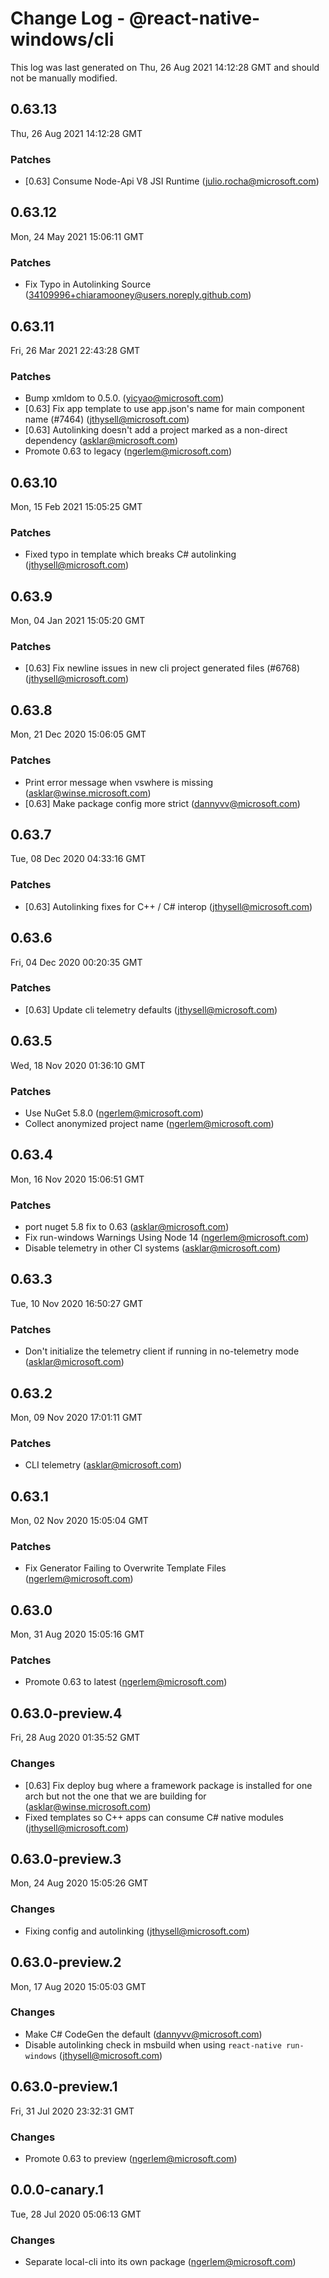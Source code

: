 # Change Log - @react-native-windows/cli

This log was last generated on Thu, 26 Aug 2021 14:12:28 GMT and should not be manually modified.

<!-- Start content -->

## 0.63.13

Thu, 26 Aug 2021 14:12:28 GMT

### Patches

- [0.63] Consume Node-Api V8 JSI Runtime (julio.rocha@microsoft.com)

## 0.63.12

Mon, 24 May 2021 15:06:11 GMT

### Patches

- Fix Typo in Autolinking Source (34109996+chiaramooney@users.noreply.github.com)

## 0.63.11

Fri, 26 Mar 2021 22:43:28 GMT

### Patches

- Bump xmldom to 0.5.0. (yicyao@microsoft.com)
- [0.63] Fix app template to use app.json's name for main component name (#7464) (jthysell@microsoft.com)
- [0.63] Autolinking doesn't add a project marked as a non-direct dependency (asklar@microsoft.com)
- Promote 0.63 to legacy (ngerlem@microsoft.com)

## 0.63.10

Mon, 15 Feb 2021 15:05:25 GMT

### Patches

- Fixed typo in template which breaks C# autolinking (jthysell@microsoft.com)

## 0.63.9

Mon, 04 Jan 2021 15:05:20 GMT

### Patches

- [0.63] Fix newline issues in new cli project generated files (#6768) (jthysell@microsoft.com)

## 0.63.8

Mon, 21 Dec 2020 15:06:05 GMT

### Patches

- Print error message when vswhere is missing (asklar@winse.microsoft.com)
- [0.63] Make package config more strict (dannyvv@microsoft.com)

## 0.63.7

Tue, 08 Dec 2020 04:33:16 GMT

### Patches

- [0.63] Autolinking fixes for C++ / C# interop (jthysell@microsoft.com)

## 0.63.6

Fri, 04 Dec 2020 00:20:35 GMT

### Patches

- [0.63] Update cli telemetry defaults (jthysell@microsoft.com)

## 0.63.5

Wed, 18 Nov 2020 01:36:10 GMT

### Patches

- Use NuGet 5.8.0 (ngerlem@microsoft.com)
- Collect anonymized project name (ngerlem@microsoft.com)

## 0.63.4

Mon, 16 Nov 2020 15:06:51 GMT

### Patches

- port nuget 5.8 fix to 0.63 (asklar@microsoft.com)
- Fix run-windows Warnings Using Node 14 (ngerlem@microsoft.com)
- Disable telemetry in other CI systems (asklar@microsoft.com)

## 0.63.3

Tue, 10 Nov 2020 16:50:27 GMT

### Patches

- Don't initialize the telemetry client if running in no-telemetry mode (asklar@microsoft.com)

## 0.63.2

Mon, 09 Nov 2020 17:01:11 GMT

### Patches

- CLI telemetry (asklar@microsoft.com)

## 0.63.1

Mon, 02 Nov 2020 15:05:04 GMT

### Patches

- Fix Generator Failing to Overwrite Template Files (ngerlem@microsoft.com)

## 0.63.0

Mon, 31 Aug 2020 15:05:16 GMT

### Patches

- Promote 0.63 to latest (ngerlem@microsoft.com)

## 0.63.0-preview.4

Fri, 28 Aug 2020 01:35:52 GMT

### Changes

- [0.63] Fix deploy bug where a framework package is installed for one arch but not the one that we are building for (asklar@winse.microsoft.com)
- Fixed templates so C++ apps can consume C# native modules (jthysell@microsoft.com)

## 0.63.0-preview.3

Mon, 24 Aug 2020 15:05:26 GMT

### Changes

- Fixing config and autolinking (jthysell@microsoft.com)

## 0.63.0-preview.2

Mon, 17 Aug 2020 15:05:03 GMT

### Changes

- Make C# CodeGen the default (dannyvv@microsoft.com)
- Disable autolinking check in msbuild when using `react-native run-windows` (jthysell@microsoft.com)

## 0.63.0-preview.1

Fri, 31 Jul 2020 23:32:31 GMT

### Changes

- Promote 0.63 to preview (ngerlem@microsoft.com)

## 0.0.0-canary.1

Tue, 28 Jul 2020 05:06:13 GMT

### Changes

- Separate local-cli into its own package (ngerlem@microsoft.com)
